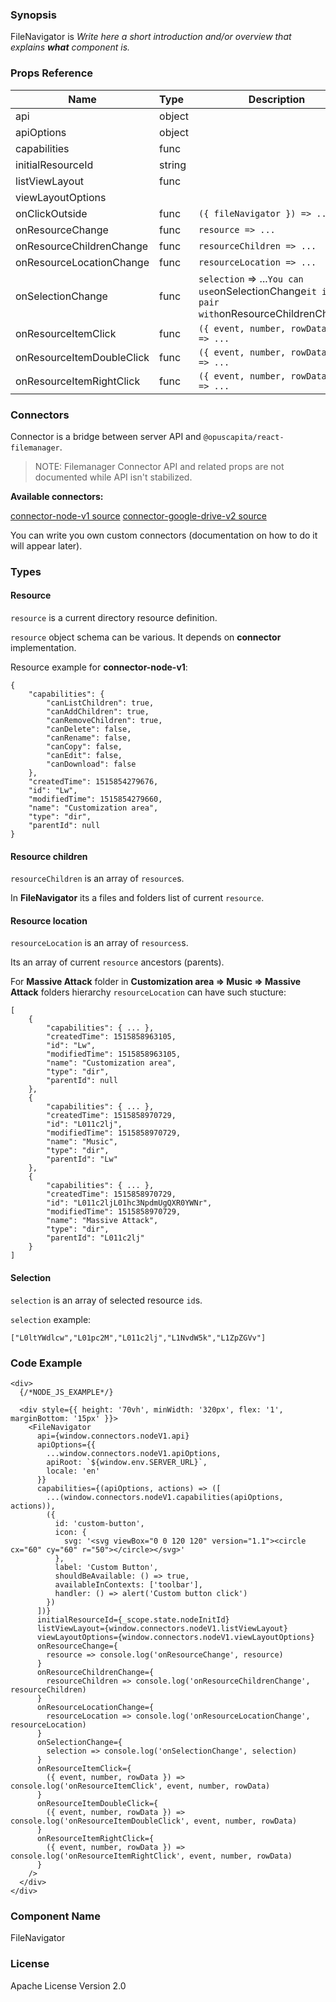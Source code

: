### Synopsis

FileNavigator is
*Write here a short introduction and/or overview that explains **what** component is.*

### Props Reference

| Name                           | Type                    | Description                                                                                    |
| ------------------------------ | :---------------------- | -----------------------------------------------------------                                    |
| api                            | object                  |                                                                                                |
| apiOptions                     | object                  |                                                                                                |
| capabilities                   | func                    |                                                                                                |
| initialResourceId              | string                  |                                                                                                |
| listViewLayout                 | func                    |                                                                                                |
| viewLayoutOptions              |                         |                                                                                                |
| onClickOutside                 | func                    | `({ fileNavigator }) => ...`                                                                   |
| onResourceChange               | func                    | `resource => ...`                                                                              |
| onResourceChildrenChange       | func                    | `resourceChildren => ...`                                                                      |
| onResourceLocationChange       | func                    | `resourceLocation => ...`                                                                      |
| onSelectionChange              | func                    | `selection` => ...` You can use `onSelectionChange` it in pair with `onResourceChildrenChange` |
| onResourceItemClick            | func                    | `({ event, number, rowData }) => ...`                                                          |
| onResourceItemDoubleClick      | func                    | `({ event, number, rowData }) => ...`                                                          |
| onResourceItemRightClick       | func                    | `({ event, number, rowData }) => ...`                                                          |

### Connectors

Connector is a bridge between server API and `@opuscapita/react-filemanager`.

> NOTE: Filemanager Connector API and related props are not documented while API isn't stabilized.

**Available connectors:**

[connector-node-v1 source](https://github.com/OpusCapita/filemanager/tree/master/packages/connector-node-v1)
[connector-google-drive-v2 source](https://github.com/OpusCapita/filemanager/tree/master/packages/connector-google-drive-v2)

You can write you own custom connectors (documentation on how to do it will appear later).

### Types

#### Resource

`resource` is a current directory resource definition.

`resource` object schema can be various. It depends on **connector** implementation.

Resource example for **connector-node-v1**:

```
{
    "capabilities": {
        "canListChildren": true,
        "canAddChildren": true,
        "canRemoveChildren": true,
        "canDelete": false,
        "canRename": false,
        "canCopy": false,
        "canEdit": false,
        "canDownload": false
    },
    "createdTime": 1515854279676,
    "id": "Lw",
    "modifiedTime": 1515854279660,
    "name": "Customization area",
    "type": "dir",
    "parentId": null
}
```

#### Resource children

`resourceChildren` is an array of `resource`s.

In **FileNavigator** its a files and folders list of current `resource`.

#### Resource location

`resourceLocation` is an array of `resources`s.

Its an array of current `resource` ancestors (parents).

For **Massive Attack** folder in **Customization area => Music => Massive Attack** folders hierarchy `resourceLocation` can have such stucture:

```
[
    {
        "capabilities": { ... },
        "createdTime": 1515858963105,
        "id": "Lw",
        "modifiedTime": 1515858963105,
        "name": "Customization area",
        "type": "dir",
        "parentId": null
    },
    {
        "capabilities": { ... },
        "createdTime": 1515858970729,
        "id": "L011c2lj",
        "modifiedTime": 1515858970729,
        "name": "Music",
        "type": "dir",
        "parentId": "Lw"
    },
    {
        "capabilities": { ... },
        "createdTime": 1515858970729,
        "id": "L011c2ljL01hc3NpdmUgQXR0YWNr",
        "modifiedTime": 1515858970729,
        "name": "Massive Attack",
        "type": "dir",
        "parentId": "L011c2lj"
    }
]
```

#### Selection

`selection` is an array of selected resource `id`s.

`selection` example:

```
["L0ltYWdlcw","L01pc2M","L011c2lj","L1NvdW5k","L1ZpZGVv"]
```

### Code Example

```
<div>
  {/*NODE_JS_EXAMPLE*/}

  <div style={{ height: '70vh', minWidth: '320px', flex: '1', marginBottom: '15px' }}>
    <FileNavigator
      api={window.connectors.nodeV1.api}
      apiOptions={{
        ...window.connectors.nodeV1.apiOptions,
        apiRoot: `${window.env.SERVER_URL}`,
        locale: 'en'
      }}
      capabilities={(apiOptions, actions) => ([
        ...(window.connectors.nodeV1.capabilities(apiOptions, actions)),
        ({
          id: 'custom-button',
          icon: {
            svg: '<svg viewBox="0 0 120 120" version="1.1"><circle cx="60" cy="60" r="50"></circle></svg>'
          },
          label: 'Custom Button',
          shouldBeAvailable: () => true,
          availableInContexts: ['toolbar'],
          handler: () => alert('Custom button click')
        })
      ])}
      initialResourceId={_scope.state.nodeInitId}
      listViewLayout={window.connectors.nodeV1.listViewLayout}
      viewLayoutOptions={window.connectors.nodeV1.viewLayoutOptions}
      onResourceChange={
        resource => console.log('onResourceChange', resource)
      }
      onResourceChildrenChange={
        resourceChildren => console.log('onResourceChildrenChange', resourceChildren)
      }
      onResourceLocationChange={
        resourceLocation => console.log('onResourceLocationChange', resourceLocation)
      }
      onSelectionChange={
        selection => console.log('onSelectionChange', selection)
      }
      onResourceItemClick={
        ({ event, number, rowData }) => console.log('onResourceItemClick', event, number, rowData)
      }
      onResourceItemDoubleClick={
        ({ event, number, rowData }) => console.log('onResourceItemDoubleClick', event, number, rowData)
      }
      onResourceItemRightClick={
        ({ event, number, rowData }) => console.log('onResourceItemRightClick', event, number, rowData)
      }
    />
  </div>
</div>
```

### Component Name

FileNavigator

### License

Apache License Version 2.0
